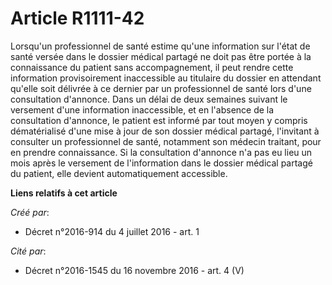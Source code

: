 # Article R1111-42

Lorsqu'un professionnel de santé estime qu'une information sur l'état de santé versée dans le dossier médical partagé ne doit
pas être portée à la connaissance du patient sans accompagnement, il peut rendre cette information provisoirement
inaccessible au titulaire du dossier en attendant qu'elle soit délivrée à ce dernier par un professionnel de santé lors d'une
consultation d'annonce. Dans un délai de deux semaines suivant le versement d'une information inaccessible, et en l'absence
de la consultation d'annonce, le patient est informé par tout moyen y compris dématérialisé d'une mise à jour de son dossier
médical partagé, l'invitant à consulter un professionnel de santé, notamment son médecin traitant, pour en prendre
connaissance. Si la consultation d'annonce n'a pas eu lieu un mois après le versement de l'information dans le dossier
médical partagé du patient, elle devient automatiquement accessible.

**Liens relatifs à cet article**

_Créé par_:

  - Décret n°2016-914 du 4 juillet 2016 - art. 1

_Cité par_:

  - Décret n°2016-1545 du 16 novembre 2016 - art. 4 (V)
